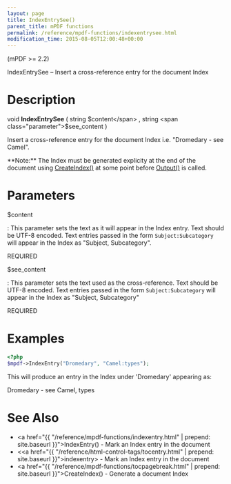 ```yaml
---
layout: page
title: IndexEntrySee()
parent_title: mPDF functions
permalink: /reference/mpdf-functions/indexentrysee.html
modification_time: 2015-08-05T12:00:48+00:00
---
```


(mPDF >= 2.2)

IndexEntrySee – Insert a cross-reference entry for the document Index

# Description

void **IndexEntrySee** ( 
string <span class="parameter">$content</span> , 
string <span class="parameter">$see_content</span> 
)

Insert a cross-reference entry for the document Index i.e. "Dromedary - see Camel".

<div class="alert alert-info" role="alert" markdown="1">
  **Note:** The Index must be generated explicity at the end of the document using 
  <a href="{{ "/reference/mpdf-functions/tocpagebreak.html" | prepend: site.baseurl }}">CreateIndex()</a> 
  at some point before <a href="{{ "/reference/mpdf-functions/output.html" | prepend: site.baseurl }}">Output()</a> 
  is called.
</div>

# Parameters

<span class="parameter">$content</span>

: This parameter sets the text as it will appear in the Index entry. Text should be UTF-8 encoded. Text entries 
  passed in the form `Subject:Subcategory` will appear in the Index as "Subject, Subcategory".

  <span class="smallblock">REQUIRED</span>

<span class="parameter">$see_content</span>

: This parameter sets the text used as the cross-reference. Text should be UTF-8 encoded. Text entries passed in the 
  form `Subject:Subcategory` will appear in the Index as "Subject, Subcategory"

  <span class="smallblock">REQUIRED</span>

# Examples

```php
<?php
$mpdf->IndexEntry("Dromedary", "Camel:types");

```

This will produce an entry in the Index under 'Dromedary' appearing as:

Dromedary - see Camel, types

# See Also

- <a href="{{ "/reference/mpdf-functions/indexentry.html" | prepend: site.baseurl }}">IndexEntry()</a> - Mark an Index entry in the document
- &lt;<a href="{{ "/reference/html-control-tags/tocentry.html" | prepend: site.baseurl }}">indexentry</a>&gt; - Mark an Index entry in the document
- <a href="{{ "/reference/mpdf-functions/tocpagebreak.html" | prepend: site.baseurl }}">CreateIndex()</a> - Generate a document Index

